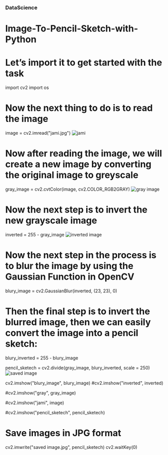 ### DataScience
# Image-To-Pencil-Sketch-with-Python

# Let’s import it to get started with the task
import cv2
import os

# Now the next thing to do is to read the image
image = cv2.imread("jami.jpg")
![jami](https://user-images.githubusercontent.com/57688047/129746695-769890cc-48af-4551-832f-62672b11fc15.jpg)

# Now after reading the image, we will create a new image by converting the original image to greyscale
gray_image = cv2.cvtColor(image, cv2.COLOR_RGB2GRAY)
![gray image](https://user-images.githubusercontent.com/57688047/129746779-12b7092f-a1cd-415b-9647-0aff4a6563a9.jpg)

# Now the next step is to invert the new grayscale image
inverted = 255 - gray_image
![inverted image](https://user-images.githubusercontent.com/57688047/129746823-c0960c2f-af74-4f36-ad29-e7620c233384.jpg)

# Now the next step in the process is to blur the image by using the Gaussian Function in OpenCV
blury_image = cv2.GaussianBlur(inverted, (23, 23), 0)

# Then the final step is to invert the blurred image, then we can easily convert the image into a pencil sketch:
blury_inverted = 255 - blury_image

pencil_sketech = cv2.divide(gray_image, blury_inverted, scale = 250)
![saved image](https://user-images.githubusercontent.com/57688047/129746945-76997db0-c72e-4289-a000-37ece912e214.jpg)

cv2.imshow("blury_image", blury_image)
#cv2.imshow("inverted", inverted)

#cv2.imshow("gray", gray_image)

#cv2.imshow("jami", image)

#cv2.imshow("pencil_sketech", pencil_sketech)

# Save images in JPG format
cv2.imwrite("saved image.jpg", pencil_sketech)
cv2.waitKey(0)
